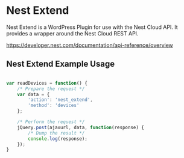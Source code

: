 # Nest Extend
Nest Extend is a WordPress Plugin for use with the Nest Cloud API. It provides a wrapper around the Nest Cloud REST API.

https://developer.nest.com/documentation/api-reference/overview

Nest Extend Example Usage
----------------------------

```  js

var readDevices = function() {
	/* Prepare the request */
	var data = {
		'action': 'nest_extend',
		'method': 'devices'
	};

	/* Perform the request */
	jQuery.post(ajaxurl, data, function(response) {
		/* Dump the result */
		console.log(response);
	});
}
```

